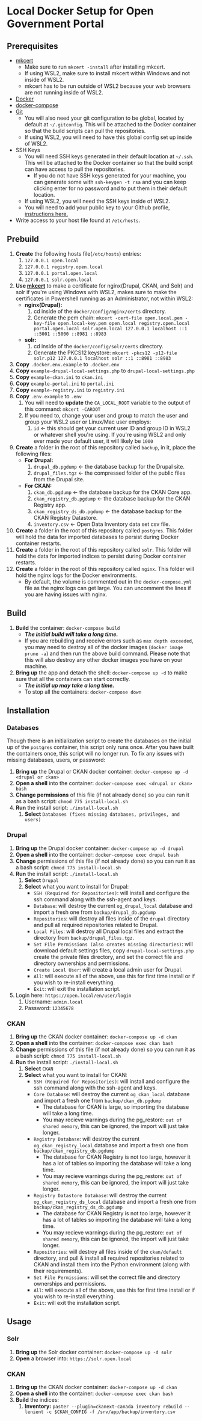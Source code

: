 # Local Docker Setup for Open Government Portal

## Prerequisites

* [mkcert](https://github.com/FiloSottile/mkcert)
   * Make sure to run `mkcert -install` after installing mkcert.
   * If using WSL2, make sure to install mkcert within Windows and not inside of WSL2.
   * mkcert has to be run outside of WSL2 because your web browsers are not running inside of WSL2.
* [Docker](https://docs.docker.com/get-docker/)
* [docker-compose](https://docs.docker.com/compose/install/)
* [Git](https://github.com/git-guides/install-git)
   * You will also need your git configuration to be global, located by default at `~/.gitconfig`. This will be attached to the Docker container so that the build scripts can pull the repositories.
   * If using WSL2, you will need to have this global config set up inside of WSL2.
* SSH Keys
   * You will need SSH keys generated in their default location at `~/.ssh`. This will be attached to the Docker container so that the build script can have access to pull the repositories.
      * If you do not have SSH keys generated for your machine, you can generate some with `ssh-keygen -t rsa` and you can keep clicking enter for no password and to put them in their default location.
   * If using WSL2, you will need the SSH keys inside of WSL2.
   * You will need to add your public key to your Github profile, [instructions here.](https://docs.github.com/en/authentication/connecting-to-github-with-ssh/adding-a-new-ssh-key-to-your-github-account)
* Write access to your host file found at `/etc/hosts`.

## Prebuild

1. __Create__ the following hosts file(`/etc/hosts`) entries:
    1. `127.0.0.1 open.local`
    1. `127.0.0.1 registry.open.local`
    1. `127.0.0.1 portal.open.local`
    1. `127.0.0.1 solr.open.local`
1. __Use [mkcert](https://github.com/FiloSottile/mkcert)__ to make a certificate for nginx(Drupal, CKAN, and Solr) and solr if you're using Windows with WSL2, makes sure to make the certificates in Powershell running as an Administrator, not within WSL2:
   * __nginx(Drupal):__
      1. cd inside of the `docker/config/nginx/certs` directory.
      1. Generate the pem chain: `mkcert -cert-file open.local.pem -key-file open.local-key.pem open.local registry.open.local portal.open.local solr.open.local 127.0.0.1 localhost ::1 ::5001 ::5000 ::8981 ::8983`
   * __solr:__
      1. cd inside of the `docker/config/solr/certs` directory.
      1. Generate the PKCS12 keystore: `mkcert -pkcs12 -p12-file solr.p12 127.0.0.1 localhost solr ::1 ::8981 ::8983`
1. __Copy__ `.docker.env.example` to `.docker.env`
1. __Copy__ `example-drupal-local-settings.php` to `drupal-local-settings.php`
1. __Copy__ `example-ckan.ini` to `ckan.ini`
1. __Copy__ `example-portal.ini` to `portal.ini`
1. __Copy__ `example-registry.ini` to `registry.ini`
1. __Copy__ `.env.example` to `.env`
   1. You will need to __update__ the `CA_LOCAL_ROOT` variable to the output of this command: `mkcert -CAROOT`
   1. If you need to, change your user and group to match the user and group your WSL2 user or Linux/Mac user employs:
      1. `id` <- this should get your current user ID and group ID in WSL2 or whatever shell you're using. If you're using WSL2 and only ever made your default user, it will likely be `1000`
1. __Create__ a folder in the root of this repository called `backup`, in it, place the following files:
   * __For Drupal:__
      1. `drupal_db.pgdump` <- the database backup for the Drupal site.
      1. `drupal_files.tgz` <- the compressed folder of the public files from the Drupal site.
   * __For CKAN:__
      1. `ckan_db.pgdump` <- the database backup for the CKAN Core app.
      1. `ckan_registry_db.pgdump` <- the database backup for the CKAN Registry app.
      1. `ckan_registry_ds_db.pgdump` <- the database backup for the CKAN Registry Datastore.
      1. `inventory.csv` <- Open Data Inventory data set csv file.
1. __Create__ a folder in the root of this repository called `postgres`. This folder will hold the data for imported databases to persist during Docker container restarts.
1. __Create__ a folder in the root of this repository called `solr`. This folder will hold the data for imported indices to persist during Docker container restarts.
1. __Create__ a folder in the root of this repository called `nginx`. This folder will hold the nginx logs for the Docker environments.
   * By default, the volume is commented out in the `docker-compose.yml` file as the nginx logs can get large. You can uncomment the lines if you are having issues with nginx.

## Build

1. __Build__ the container: `docker-compose build`
   * ***The initial build will take a long time.***
   * If you are rebuilding and receive errors such as `max depth exceeded`, you may need to destroy all of the docker images (`docker image prune -a`) and then run the above build command. Please note that this will also destroy any other docker images you have on your machine.
1. __Bring up__ the app and detach the shell: `docker-compose up -d` to make sure that all the containers can start correctly.
   * ***The initial up may take a long time.***
   * To stop all the containers: `docker-compose down`

## Installation

### Databases

Though there is an initialization script to create the databases on the initial up of the `postgres` container, this script only runs once. After you have built the containers once, this script will no longer run. To fix any issues with missing databases, users, or password:

1. __Bring up__ the Drupal or CKAN docker container: `docker-compose up -d <drupal or ckan>`
1. __Open a shell__ into the container: `docker-compose exec <drupal or ckan> bash`
1. __Change permissions__ of this file (if not already done) so you can run it as a bash script: `chmod 775 install-local.sh`
1. __Run__ the install script: `./install-local.sh`
   1. __Select__ `Databases (fixes missing databases, privileges, and users)`

### Drupal

1. __Bring up__ the Drupal docker container: `docker-compose up -d drupal`
1. __Open a shell__ into the container: `docker-compose exec drupal bash`
1. __Change__ permissions of this file (if not already done) so you can run it as a bash script: `chmod 775 install-local.sh`
1. __Run__ the install script: `./install-local.sh`
   1. __Select__ `Drupal`
   1. __Select__ what you want to install for Drupal:
      * `SSH (Required for Repositories)`: will install and configure the ssh command along with the ssh-agent and keys.
      * `Database`: will destroy the current `og_drupal_local` database and import a fresh one from `backup/drupal_db.pgdump`
      * `Repositories`: will destroy all files inside of the `drupal` directory and pull all required repositories related to Drupal.
      * `Local Files`: will destroy all Drupal local files and extract the directory from `backup/drupal_files.tgz`.
      * `Set File Permissions (also creates missing directories)`: will download default settings files, copy `drupal-local-settings.php` create the private files directory, and set the correct file and directory ownerships and permissions.
      * `Create Local User`: will create a local admin user for Drupal.
      * `All`: will execute all of the above, use this for first time install or if you wish to re-install everything.
      * `Exit`: will exit the installation script.
1. Login here: `https://open.local/en/user/login`
   1. Username: `admin.local`
   1. Password: `12345678`

### CKAN

1. __Bring up__ the CKAN docker container: `docker-compose up -d ckan`
1. __Open a shell__ into the container: `docker-compose exec ckan bash`
1. __Change__ permissions of this file (if not already done) so you can run it as a bash script: `chmod 775 install-local.sh`
1. __Run__ the install script: `./install-local.sh`
   1. __Select__ `CKAN`
   1. __Select__ what you want to install for CKAN:
      * `SSH (Required for Repositories)`: will install and configure the ssh command along with the ssh-agent and keys.
      * `Core Database`: will destroy the current `og_ckan_local` database and import a fresh one from `backup/ckan_db.pgdump`
         * The database for CKAN is large, so importing the database will take a long time.
         * You may recieve warnings during the pg_restore: `out of shared memory`, this can be ignored, the import will just take longer.
      * `Registry Database`: will destroy the current `og_ckan_registry_local` database and import a fresh one from `backup/ckan_registry_db.pgdump`
         * The database for CKAN Registry is not too large, however it has a lot of tables so importing the database will take a long time.
         * You may recieve warnings during the pg_restore: `out of shared memory`, this can be ignored, the import will just take longer.
      * `Registry Datastore Database`: will destroy the current `og_ckan_registry_ds_local` database and import a fresh one from `backup/ckan_registry_ds_db.pgdump`
         * The database for CKAN Registry is not too large, however it has a lot of tables so importing the database will take a long time.
         * You may recieve warnings during the pg_restore: `out of shared memory`, this can be ignored, the import will just take longer.
      * `Repositories`: will destroy all files inside of the `ckan/default` directory, and pull & install all required repositories related to CKAN and install them into the Python environment (along with their requirements).
      * `Set File Permissions`: will set the correct file and directory ownerships and permissions.
      * `All`: will execute all of the above, use this for first time install or if you wish to re-install everything.
      * `Exit`: will exit the installation script.
   
## Usage

### Solr

1. __Bring up__ the Solr docker container: `docker-compose up -d solr`
1. __Open__ a browser into: `https://solr.open.local`
### CKAN

1. __Bring up__ the CKAN docker container: `docker-compose up -d ckan`
1. __Open a shell__ into the container: `docker-compose exec ckan bash`
1. __Build__ the indices:
   1. __Inventory:__ `paster --plugin=ckanext-canada inventory rebuild --lenient -c $CKAN_CONFIG -f /srv/app/backup/inventory.csv`
   